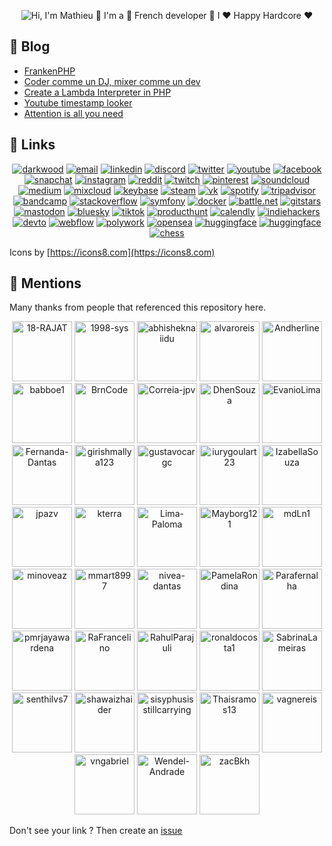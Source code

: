 <p align="center">
  <img src="https://github.com/matyo91/matyo91/raw/main/assets/github.gif" alt="Hi, I'm Mathieu 👋 I'm a 🚀 French developer 🚀 I ❤️ Happy Hardcore ❤️">
</p>

<!--
How to make this gif ?

I made my with https://codesandbox.io/s/github-profile-2ijk7
Then i recorded my screen to gif on Mac with Quicktime  and save result to [assets/github.mov](assets/github.mov)
This [gist](https://gist.github.com/tskaggs/6394639) help me to create a dedicated command that convert MOV to GIF.
Type this command `make generate-gif` to generate [assets/github.gif](assets/github.gif)
-->

## :memo: Blog

<!-- BLOG-POST-LIST:START -->
- [FrankenPHP](https://uniflow.io/blog/2025-04-07-frankenphp)
- [Coder comme un DJ, mixer comme un dev](https://blog.darkwood.com/article/coder-comme-un-dj-mixer-comme-un-dev)
- [Create a Lambda Interpreter in PHP](https://blog.darkwood.com/article/create-a-lambda-interpreter-in-php)
- [Youtube timestamp looker](https://blog.darkwood.com/article/youtube-timestamp-looker)
- [Attention is all you need](https://blog.darkwood.com/article/attention-is-all-you-need)
<!-- BLOG-POST-LIST:END -->

## :link: Links

<p align="center">
  <a href="https://darkwood.com"><img src="https://img.icons8.com/fluent/96/000000/domain.png" alt="darkwood"/></a>
  <a href="mailto:matyo91@gmail.com"><img src="https://img.icons8.com/color/96/000000/gmail.png" alt="email"/></a>
  <a href="https://www.linkedin.com/in/mathieu-ledru"><img src="https://img.icons8.com/color/96/000000/linkedin.png" alt="linkedin"/></a>
  <a href="https://discord.gg/tMDCF8RyvE"><img src="https://img.icons8.com/color/96/000000/discord-logo.png" alt="discord"/></a>
  <a href="https://twitter.com/matyo91"><img src="https://img.icons8.com/color/96/000000/twitter-squared.png" alt="twitter"/></a>
  <a href="https://www.youtube.com/user/matyo91"><img src="https://img.icons8.com/color/96/000000/youtube.png" alt="youtube"/></a>
  <a href="https://www.facebook.com/matyo91"><img src="https://img.icons8.com/color/96/000000/facebook.png" alt="facebook"/></a>
  <a href="https://www.snapchat.com/add/matyo91"><img src="https://img.icons8.com/color/96/000000/snapchat.png" alt="snapchat"/></a>
  <a href="https://www.instagram.com/matyo91"><img src="https://img.icons8.com/color/96/000000/instagram-new.png" alt="instagram"/></a>
  <a href="https://www.reddit.com/user/matyo91"><img src="https://img.icons8.com/color/96/000000/reddit.png" alt="reddit"/></a>
  <a href="https://www.twitch.tv/matyo91"><img src="https://img.icons8.com/color/96/000000/twitch--v2.png" alt="twitch"/></a>
  <a href="https://fr.pinterest.com/matyo91"><img src="https://img.icons8.com/color/96/000000/pinterest--v1.png" alt="pinterest"/></a>
  <a href="https://soundcloud.com/djmatyo91"><img src="https://img.icons8.com/color/96/000000/soundcloud.png" alt="soundcloud"/></a>
  <a href="https://medium.com/@matyo91"><img src="https://img.icons8.com/color/96/000000/medium-logo.png" alt="medium"/></a>
  <a href="https://www.mixcloud.com/matyo91"><img src="https://img.icons8.com/windows/96/000000/mixcloud.png" alt="mixcloud"/></a>
  <a href="https://keybase.io/matyo91"><img src="https://img.icons8.com/windows/96/000000/keybase2.png" alt="keybase"/></a>
  <a href="https://steamcommunity.com/id/matyo91"><img src="https://img.icons8.com/fluent/96/000000/steam.png" alt="steam"/></a>
  <a href="https://vk.com/matyo91"><img src="https://img.icons8.com/nolan/96/vk-circled.png" alt="vk"/></a>
  <a href="https://open.spotify.com/user/matyo91"><img src="https://img.icons8.com/color/96/000000/spotify--v1.png" alt="spotify"/></a>
  <a href="https://tripadvisor.com/members/matyo91"><img src="https://img.icons8.com/color/96/000000/tripadvisor.png" alt="tripadvisor"/></a>
  <a href="https://www.bandcamp.com/matyo91"><img src="https://img.icons8.com/nolan/96/bandcamp-button.png" alt="bandcamp"/></a>
  <a href="https://stackoverflow.com/users/4027349/mathieu-ledru"><img src="https://img.icons8.com/color/96/000000/stackoverflow.png" alt="stackoverflow"/></a>
  <a href="https://connect.symfony.com/profile/matyo91"><img src="https://img.icons8.com/color/96/000000/symfony.png" alt="symfony"/></a>
  <a href="https://hub.docker.com/u/matyo91"><img src="https://img.icons8.com/color/96/000000/docker.png" alt="docker"/></a>
  <a href="mailto:Matyo#2285"><img src="https://img.icons8.com/color/96/000000/battle-net.png" alt="battle.net"/></a>
  <a href="https://git-stars.com/user/matyo91"><img src="https://img.icons8.com/color/96/000000/star.png" alt="gitstars"/></a>
  <a href="https://mastodon.social/@matyo91"><img src="https://img.icons8.com/windows/96/mastodon.png" alt="mastodon"/></a>
  <a href="https://bsky.app/profile/matyo91.bsky.social"><img src="https://img.icons8.com/emoji/96/blue-square-emoji.png" alt="bluesky"/></a>
  <a href="https://www.tiktok.com/@matyo91_"><img src="https://img.icons8.com/color/96/tiktok.png" alt="tiktok"/></a>
  <a href="https://www.producthunt.com/@matyo91"><img src="https://img.icons8.com/ios-glyphs/96/product-hunt.png" alt="producthunt"/></a>
  <a href="https://calendly.com/matyo91"><img src="https://img.icons8.com/ios-glyphs/96/calendar.png" alt="calendly"/></a>
  <a href="https://www.indiehackers.com/matyo91"><img src="https://img.icons8.com/sf-regular-filled/96/bookmark.png" alt="indiehackers"/></a>
  <a href="https://dev.to/matyo91"><img src="https://img.icons8.com/windows/96/dev.png" alt="devto"/></a>
  <a href="https://webflow.com/@matyo91"><img src="https://img.icons8.com/color/96/webflow.png" alt="webflow"/></a>
  <a href="https://www.polywork.com/matyo91"><img src="https://img.icons8.com/fluency-systems-filled/96/add-bookmark.png" alt="polywork"/></a>
  <a href="https://opensea.io/matyo91"><img src="https://img.icons8.com/color/96/opensea.png" alt="opensea"/></a>
  <a href="https://huggingface.co/matyo91"><img src="https://img.icons8.com/emoji/96/hugging-face.png" alt="huggingface"/></a>
  <a href="https://speakerdeck.com/matyo91"><img src="https://img.icons8.com/windows/96/speaker-deck.png" alt="huggingface"/></a>
  <a href="https://www.chess.com/member/matyo91"><img src="https://img.icons8.com/color/96/knight.png" alt="chess"/></a>
</p>

Icons by [https://icons8.com](https://icons8.com)

## :wave: Mentions

Many thanks from people that referenced this repository here.

<p align="center">
<!-- MENTIONS-LIST:START -->
<a href="https://github.com/18-RAJAT/18-RAJAT"><img src="https://github.com/18-RAJAT.png?size=96" alt="18-RAJAT" width="96px" height="96px" /></a>
<a href="https://github.com/1998-sys/1998-sys"><img src="https://github.com/1998-sys.png?size=96" alt="1998-sys" width="96px" height="96px" /></a>
<a href="https://github.com/abhisheknaiidu/awesome-github-profile-readme"><img src="https://github.com/abhisheknaiidu.png?size=96" alt="abhisheknaiidu" width="96px" height="96px" /></a>
<a href="https://github.com/alvaroreis/alvaroreis"><img src="https://github.com/alvaroreis.png?size=96" alt="alvaroreis" width="96px" height="96px" /></a>
<a href="https://github.com/Andherline/Andherline"><img src="https://github.com/Andherline.png?size=96" alt="Andherline" width="96px" height="96px" /></a>
<a href="https://github.com/babboe1/babboe1"><img src="https://github.com/babboe1.png?size=96" alt="babboe1" width="96px" height="96px" /></a>
<a href="https://github.com/BrnCode/BrnCode"><img src="https://github.com/BrnCode.png?size=96" alt="BrnCode" width="96px" height="96px" /></a>
<a href="https://github.com/Correia-jpv/fucking-awesome-github-profile-readme"><img src="https://github.com/Correia-jpv.png?size=96" alt="Correia-jpv" width="96px" height="96px" /></a>
<a href="https://github.com/DhenSouza/DhenSouza"><img src="https://github.com/DhenSouza.png?size=96" alt="DhenSouza" width="96px" height="96px" /></a>
<a href="https://github.com/EvanioLima/EvanioLima"><img src="https://github.com/EvanioLima.png?size=96" alt="EvanioLima" width="96px" height="96px" /></a>
<a href="https://github.com/Fernanda-Dantas/Fernanda-Dantas"><img src="https://github.com/Fernanda-Dantas.png?size=96" alt="Fernanda-Dantas" width="96px" height="96px" /></a>
<a href="https://github.com/girishmallya123/girishmallya123"><img src="https://github.com/girishmallya123.png?size=96" alt="girishmallya123" width="96px" height="96px" /></a>
<a href="https://github.com/gustavocargc/gustavocargc"><img src="https://github.com/gustavocargc.png?size=96" alt="gustavocargc" width="96px" height="96px" /></a>
<a href="https://github.com/iurygoulart23/iurygoulart23"><img src="https://github.com/iurygoulart23.png?size=96" alt="iurygoulart23" width="96px" height="96px" /></a>
<a href="https://github.com/IzabellaSouza/IzabellaSouza"><img src="https://github.com/IzabellaSouza.png?size=96" alt="IzabellaSouza" width="96px" height="96px" /></a>
<a href="https://github.com/jpazv/jpazv"><img src="https://github.com/jpazv.png?size=96" alt="jpazv" width="96px" height="96px" /></a>
<a href="https://www.youtube.com/watch?v=9RZblj1uQ_0&t=2715s"><img src="https://github.com/kterra.png?size=96" alt="kterra" width="96px" height="96px" /></a>
<a href="https://github.com/Lima-Paloma/Lima-Paloma"><img src="https://github.com/Lima-Paloma.png?size=96" alt="Lima-Paloma" width="96px" height="96px" /></a>
<a href="https://github.com/Mayborg121"><img src="https://github.com/Mayborg121.png?size=96" alt="Mayborg121" width="96px" height="96px" /></a>
<a href="https://github.com/mdLn1/mdLn1"><img src="https://github.com/mdLn1.png?size=96" alt="mdLn1" width="96px" height="96px" /></a>
<a href="https://github.com/minoveaz/github-perfil-readme-asombrosos"><img src="https://github.com/minoveaz.png?size=96" alt="minoveaz" width="96px" height="96px" /></a>
<a href="https://github.com/mmart8997/mmart8997"><img src="https://github.com/mmart8997.png?size=96" alt="mmart8997" width="96px" height="96px" /></a>
<a href="https://github.com/nivea-dantas/nivea-dantas"><img src="https://github.com/nivea-dantas.png?size=96" alt="nivea-dantas" width="96px" height="96px" /></a>
<a href="https://github.com/PamelaRondina/step-by-step"><img src="https://github.com/PamelaRondina.png?size=96" alt="PamelaRondina" width="96px" height="96px" /></a>
<a href="https://github.com/Parafernalha/Parafernalha"><img src="https://github.com/Parafernalha.png?size=96" alt="Parafernalha" width="96px" height="96px" /></a>
<a href="https://github.com/pmrjayawardena"><img src="https://github.com/pmrjayawardena.png?size=96" alt="pmrjayawardena" width="96px" height="96px" /></a>
<a href="https://github.com/RaFrancelino/RaFrancelino"><img src="https://github.com/RaFrancelino.png?size=96" alt="RaFrancelino" width="96px" height="96px" /></a>
<a href="https://github.com/RahulParajuli/RahulParajuli"><img src="https://github.com/RahulParajuli.png?size=96" alt="RahulParajuli" width="96px" height="96px" /></a>
<a href="https://github.com/ronaldocosta1/ronaldocosta1"><img src="https://github.com/ronaldocosta1.png?size=96" alt="ronaldocosta1" width="96px" height="96px" /></a>
<a href="https://github.com/SabrinaLameiras"><img src="https://github.com/SabrinaLameiras.png?size=96" alt="SabrinaLameiras" width="96px" height="96px" /></a>
<a href="https://github.com/senthilvs7/senthilvs7"><img src="https://github.com/senthilvs7.png?size=96" alt="senthilvs7" width="96px" height="96px" /></a>
<a href="https://github.com/shawaizhaider"><img src="https://github.com/shawaizhaider.png?size=96" alt="shawaizhaider" width="96px" height="96px" /></a>
<a href="https://github.com/sisyphusisstillcarrying"><img src="https://github.com/sisyphusisstillcarrying.png?size=96" alt="sisyphusisstillcarrying" width="96px" height="96px" /></a>
<a href="https://github.com/Thaisramos13/Thaisramos13"><img src="https://github.com/Thaisramos13.png?size=96" alt="Thaisramos13" width="96px" height="96px" /></a>
<a href="https://github.com/vagnereis/vagnereis"><img src="https://github.com/vagnereis.png?size=96" alt="vagnereis" width="96px" height="96px" /></a>
<a href="https://github.com/vngabriel/vngabriel"><img src="https://github.com/vngabriel.png?size=96" alt="vngabriel" width="96px" height="96px" /></a>
<a href="https://github.com/Wendel-Andrade/Wendel-Andrade"><img src="https://github.com/Wendel-Andrade.png?size=96" alt="Wendel-Andrade" width="96px" height="96px" /></a>
<a href="https://github.com/zacBkh/zacBkh"><img src="https://github.com/zacBkh.png?size=96" alt="zacBkh" width="96px" height="96px" /></a>
<!-- MENTIONS-LIST:END -->
</p>

Don't see your link ? Then create an [issue](https://github.com/matyo91/matyo91/issues/new?assignees=matyo91&labels=documentation&template=add_mention.md&title=Add%20a%20new%20mention%20to%20README.md)
